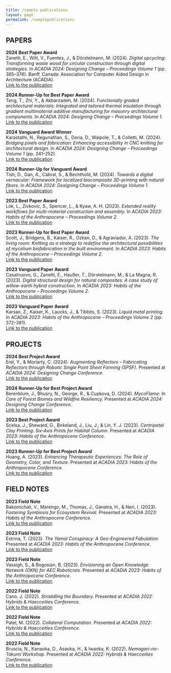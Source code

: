 ```yaml
---
title: /sample publications
layout: page
permalink: /samplepublications
---
```


## PAPERS

**2024 Best Paper Award**  
Zanetti, E., Witt, V., Fuentes, J., & Dörstelmann, M. (2024). *Digital upcycling: Transforming waste wood for circular construction through digital strategies.* In *ACADIA 2024: Designing Change – Proceedings Volume 1* (pp. 365–376). Banff, Canada: Association for Computer Aided Design in Architecture (ACADIA).  
[Link to the publication](https://drive.google.com/file/d/12R1O2JpPY6v_Pg8j2xvnBjctsmUt0mnK/view?usp=drive_link)

**2024 Runner-Up for Best Paper Award**  
Teng, T., Zhi, Y., & Akbarzadeh, M. (2024). *Functionally graded architectural materials: Integrated and tailored thermal insulation through gradient multimaterial additive manufacturing for masonry architectural components.* In *ACADIA 2024: Designing Change – Proceedings Volume 1*.  
[Link to the publication](https://drive.google.com/file/d/1-vi62clko0VdAECxEPHd2vPojw7VTTGD/view?usp=drive_link)

**2024 Vanguard Award Winner**  
Karastathi, N., Regunathan, S., Doria, D., Walpole, T., & Colletti, M. (2024). *Bridging pixels and fabrication: Enhancing accessibility in CNC knitting for architectural design.* In *ACADIA 2024: Designing Change – Proceedings Volume 1* (pp. 241–252).  
[Link to the publication](https://drive.google.com/file/d/1G2BT47Oy-Kb-jH5x1xfxVBh6c0bWm5xV/view?usp=drive_link)

**2024 Runner-Up for Vanguard Award**  
Tish, D., Gan, A., Cabral, S., & Bechthold, M. (2024). *Towards a digital vernacular: Framework for localized biocomposite 3D-printing with natural fibers.* In *ACADIA 2024: Designing Change – Proceedings Volume 1*.  
[Link to the publication](https://drive.google.com/file/d/1G2BT47Oy-Kb-jH5x1xfxVBh6c0bWm5xV/view?usp=drive_link)

**2023 Best Paper Award**  
Lok, L., Zivkovic, S., Spencer, L., & Kyaw, A. H. (2023). *Extended reality workflows for multi-material construction and assembly.* In *ACADIA 2023: Habits of the Anthropocene – Proceedings Volume 2*.  
[Link to the publication](https://drive.google.com/file/d/1LibSB6PpJ5gHIZME_sVTdeEc1H3P0HCX/view?usp=drive_link)

**2023 Runner-Up for Best Paper Award**  
Scott, J., Bridgens, B., Kaiser, R., Ozkan, D., & Agraviador, A. (2023). *The living room: Knitting as a strategy to redefine the architectural possibilities of mycelium biofabrication in the built environment.* In *ACADIA 2023: Habits of the Anthropocene – Proceedings Volume 2*.  
[Link to the publication](https://drive.google.com/file/d/14NN6HZY5N7HxN9bo6tak50bIfQ3rxiWF/view?usp=drive_link)

**2023 Vanguard Paper Award**  
Casalnuovo, G., Zanetti, E., Haußer, T., Dörstelmann, M., & La Magna, R. (2023). *Digital structural design for natural composites: A case study of willow-earth hybrid construction.* In *ACADIA 2023: Habits of the Anthropocene – Proceedings Volume 2*.  
[Link to the publication](https://drive.google.com/file/d/1h3cCiTsOGDyk5rv-dXHRAs833sD93_m6/view?usp=drive_link)

**2023 Vanguard Paper Award**  
Karsan, Z., Kaiser, K., Laucks, J., & Tibbits, S. (2023). *Liquid metal printing.* In *ACADIA 2023: Habits of the Anthropocene – Proceedings Volume 2* (pp. 372–381).  
[Link to the publication](https://drive.google.com/file/d/1LibSB6PpJ5gHIZME_sVTdeEc1H3P0HCX/view?usp=drive_link)

## PROJECTS

**2024 Best Project Award**  
Erel, Y., & Moriarty, C. (2024). *Augmenting Reflectors – Fabricating Reflectors through Robotic Single Point Sheet Forming (SPSF).* Presented at *ACADIA 2024: Designing Change Conference.*  
[Link to the publication](https://drive.google.com/file/d/1S51HsGGQYqcjOQ8wYaxD2Ec967-GHIA-/view?usp=sharing)

**2024 Runner-Up for Best Project Award**  
Berenblum, J., Bhusry, N., George, R., & Cupkova, D. (2024). *MycoFlame: In Care of Forest Biomes and Wildfire Resiliency.* Presented at *ACADIA 2024: Designing Change Conference.*  
[Link to the publication](https://drive.google.com/file/d/1xAo4VgDXUFpitEb6WlbpOc5ZyovPAXaO/view?usp=sharing)

**2023 Best Project Award**  
Scelsa, J., Sheward, G., Birkeland, J., Liu, J., & Lin, Y. J. (2023). *Centripetal Clay Printing: Six-Axis Prints for Habitat Column.* Presented at *ACADIA 2023: Habits of the Anthropocene Conference.*  
[Link to the publication](https://drive.google.com/file/d/1LZ6qAYvJVH4f-RHdYalGw6fy2K9rM_Eo/view?usp=sharing)

**2023 Runner-Up for Best Project Award**  
Huang, A. (2023). *Enhancing Therapeutic Experiences: The Role of Geometry, Color, and Texture.* Presented at *ACADIA 2023: Habits of the Anthropocene Conference.*  
[Link to the publication](https://drive.google.com/file/d/1yCmROF4FgE3D3vWcC4GOGwrHJCLZDEhK/view?usp=sharing)

## FIELD NOTES


**2023 Field Note**  
Bakomichali, V., Marengo, M., Thomas, J., Ganatra, H., & Neri, I. (2023). *Fostering Symbiosis for Ecosystem Revival.* Presented at *ACADIA 2023: Habits of the Anthropocene Conference.*  
[Link to the publication](https://drive.google.com/file/d/1hwBmEbSCjEJG2DXF69eB-bZ0ICqZhuLu/view?usp=sharing)

**2023 Field Note**  
Estrina, T. (2023). *The Yamal Conspiracy: A Geo-Engineered Fabulation.* Presented at *ACADIA 2023: Habits of the Anthropocene Conference.*  
[Link to the publication](https://drive.google.com/file/d/1uobRTmOuQ6vVrhbuv5bournquWYM_3f-/view?usp=sharing)

**2023 Field Note**  
Vassigh, S., & Bogosian, B. (2023). *Envisioning an Open Knowledge Network (OKN) for AEC Roboticists.* Presented at *ACADIA 2023: Habits of the Anthropocene Conference.*  
[Link to the publication](https://drive.google.com/file/d/1qCPwQ0RfVH0AlXRwAKPiFzwSYNC1hMcV/view?usp=sharing)

**2022 Field Note**  
Cano, J. (2022). *Straddling the Boundary.* Presented at *ACADIA 2022: Hybrids & Haecceities Conference.*  
[Link to the publication](https://drive.google.com/file/d/1Gji0Ioh8Kdeewx7w3nwd6Cipt6y5xzSD/view?usp=sharing)

**2022 Field Note**  
Patel, M. (2022). *Collateral Computation.* Presented at *ACADIA 2022: Hybrids & Haecceities Conference.*  
[Link to the publication](https://drive.google.com/file/d/1GM6_4oVVtJtwCXNiWCnRcwj9_1RbNDgt/view?usp=sharing)

**2022 Field Note**  
Bruscia, N., Kanaoka, D., Asaoka, H., & Iwaoka, K. (2022). *Nemagari-no-Takumi Workshop.* Presented at *ACADIA 2022: Hybrids & Haecceities Conference.*  
[Link to the publication](https://drive.google.com/file/d/1c2OvZT89DxArNjoR1v_MWPmB6IvVv2bO/view?usp=sharing)